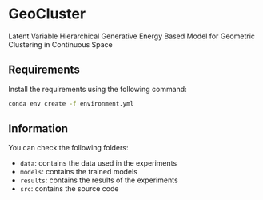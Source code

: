 # GeoCluster
Latent Variable Hierarchical Generative Energy Based Model for Geometric Clustering in Continuous Space

## Requirements
Install the requirements using the following command:
```bash
conda env create -f environment.yml
```
## Information
You can check the following folders:
- `data`: contains the data used in the experiments
- `models`: contains the trained models
- `results`: contains the results of the experiments
- `src`: contains the source code
 


